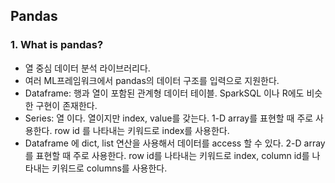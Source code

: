 ## Pandas

### 1. What is pandas?
- 열 중심 데이터 분석 라이브러리다.
- 여러 ML프레임워크에서 pandas의 데이터 구조를 입력으로 지원한다.
- Dataframe: 행과 열이 포함된 관계형 데이터 테이블. SparkSQL 이나 R에도 비슷한 구현이 존재한다.
- Series: 열 이다. 열이지만 index, value를 갖는다. 1-D array를 표현할 때 주로 사용한다. row id 를 나타내는 키워드로 index를 사용한다.
- Dataframe 에 dict, list 연산을 사용해서 데이터를 access 할 수 있다. 2-D array를 표현할 때 주로 사용한다. row id를 나타내는 키워드로 index, column id를 나타내는 키워드로 columns를 사용한다.




